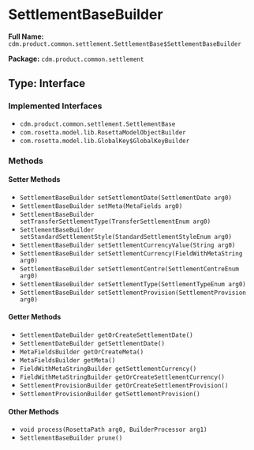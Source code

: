 # SettlementBaseBuilder

**Full Name:** `cdm.product.common.settlement.SettlementBase$SettlementBaseBuilder`

**Package:** `cdm.product.common.settlement`

## Type: Interface

### Implemented Interfaces

- `cdm.product.common.settlement.SettlementBase`
- `com.rosetta.model.lib.RosettaModelObjectBuilder`
- `com.rosetta.model.lib.GlobalKey$GlobalKeyBuilder`

### Methods

#### Setter Methods

- `SettlementBaseBuilder setSettlementDate(SettlementDate arg0)`
- `SettlementBaseBuilder setMeta(MetaFields arg0)`
- `SettlementBaseBuilder setTransferSettlementType(TransferSettlementEnum arg0)`
- `SettlementBaseBuilder setStandardSettlementStyle(StandardSettlementStyleEnum arg0)`
- `SettlementBaseBuilder setSettlementCurrencyValue(String arg0)`
- `SettlementBaseBuilder setSettlementCurrency(FieldWithMetaString arg0)`
- `SettlementBaseBuilder setSettlementCentre(SettlementCentreEnum arg0)`
- `SettlementBaseBuilder setSettlementType(SettlementTypeEnum arg0)`
- `SettlementBaseBuilder setSettlementProvision(SettlementProvision arg0)`

#### Getter Methods

- `SettlementDateBuilder getOrCreateSettlementDate()`
- `SettlementDateBuilder getSettlementDate()`
- `MetaFieldsBuilder getOrCreateMeta()`
- `MetaFieldsBuilder getMeta()`
- `FieldWithMetaStringBuilder getSettlementCurrency()`
- `FieldWithMetaStringBuilder getOrCreateSettlementCurrency()`
- `SettlementProvisionBuilder getOrCreateSettlementProvision()`
- `SettlementProvisionBuilder getSettlementProvision()`

#### Other Methods

- `void process(RosettaPath arg0, BuilderProcessor arg1)`
- `SettlementBaseBuilder prune()`

